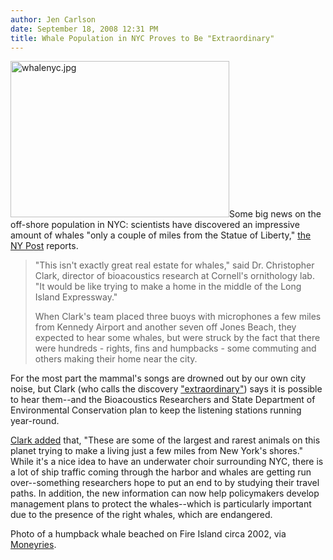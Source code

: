 ```yaml
---
author: Jen Carlson
date: September 18, 2008 12:31 PM
title: Whale Population in NYC Proves to Be "Extraordinary"
---
```


<p><img alt="whalenyc.jpg" src="https://web.archive.org/web/20111117101903im_/http://gothamist.com/attachments/arts_jen/whalenyc.jpg" width="350" height="250" class="right">Some big news on the off-shore population in NYC: scientists have discovered an impressive amount of whales &quot;only a couple of miles from the Statue of Liberty,&quot; <a href="https://web.archive.org/web/20111117101903/http://www.nypost.com/seven/09182008/news/regionalnews/thar_she_blows__129638.htm">the NY Post</a> reports.</p><blockquote>&quot;This isn&apos;t exactly great real estate for whales,&quot; said Dr. Christopher Clark, director of bioacoustics research at Cornell&apos;s ornithology lab. &quot;It would be like trying to make a home in the middle of the Long Island Expressway.&quot;<p></p>

<p>When Clark&apos;s team placed three buoys with microphones a few miles from Kennedy Airport and another seven off Jones Beach, they expected to hear some whales, but were struck by the fact that there were hundreds - rights, fins and humpbacks - some commuting and others making their home near the city.</p></blockquote>For the most part the mammal&apos;s songs are drowned out by our own city noise, but Clark (who calls the discovery <a href="https://web.archive.org/web/20111117101903/http://www.nytimes.com/2008/09/17/science/17whale.html?ref=science">&quot;extraordinary&quot;</a>) says it is possible to hear them--and the Bioacoustics Researchers and State Department of Environmental Conservation plan to keep the listening stations running year-round.<p></p>

<p><a href="https://web.archive.org/web/20111117101903/http://www.usnews.com/articles/science/plants-animals/2008/09/16/whales-heard-near-new-york-city.html">Clark added</a> that, &quot;These are some of the largest and rarest animals on this planet trying to make a living just a few miles from New York&apos;s shores.&quot; While it&apos;s a nice idea to have an underwater choir surrounding NYC, there is a lot of ship traffic coming through the harbor and whales are getting run over--something researchers hope to put an end to by studying their travel paths. In addition, the new information can now help policymakers develop management plans to protect the whales--which is particularly important due to the presence of the right whales, which are endangered.</p>

<p><span class="photo_caption">Photo of a humpback whale beached on Fire Island circa 2002, via <a href="https://web.archive.org/web/20111117101903/http://moneyries.blogspot.com/2008/06/old-news-beached-whale-at-fire-island.html">Moneyries</a>.</span></p>